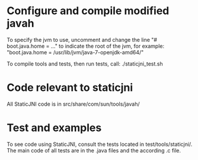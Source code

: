 # Configure and compile modified javah

To specify the jvm to use, uncomment and change the line "# boot.java.home = ..." to indicate the root of the jvm, for example: "boot.java.home = /usr/lib/jvm/java-7-openjdk-amd64/"

To compile tools and tests, then run tests, call: ./staticjni_test.sh

# Code relevant to staticjni

All StaticJNI code is in src/share/com/sun/tools/javah/

# Test and examples

To see code using StaticJNI, consult the tests located in test/tools/staticjni/. The main code of all tests are in the <foo>.java files and the according <foo>.c file. 
